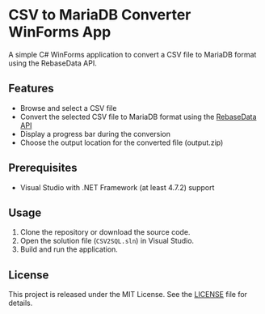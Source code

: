 # CSV to MariaDB Converter WinForms App

A simple C# WinForms application to convert a CSV file to MariaDB format using the RebaseData API.

## Features

- Browse and select a CSV file
- Convert the selected CSV file to MariaDB format using the [RebaseData API](https://www.rebasedata.com/)
- Display a progress bar during the conversion
- Choose the output location for the converted file (output.zip)

## Prerequisites

- Visual Studio with .NET Framework (at least 4.7.2) support

## Usage

1. Clone the repository or download the source code.
2. Open the solution file (`CSV2SQL.sln`) in Visual Studio.
3. Build and run the application.

## License

This project is released under the MIT License. See the [LICENSE](LICENSE) file for details.
